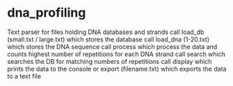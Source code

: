 # dna_profiling
Text parser for files holding DNA databases and strands
call load_db (small.txt / large.txt) which stores the database
call load_dna (1-20.txt) which stores the DNA sequence
call process which process the data and counts highest number of repetitions for each DNA strand
call search which searches the DB for matching numbers of repetitions
call display which prints the data to the console or export (filename.txt) which exports the data to a text file
